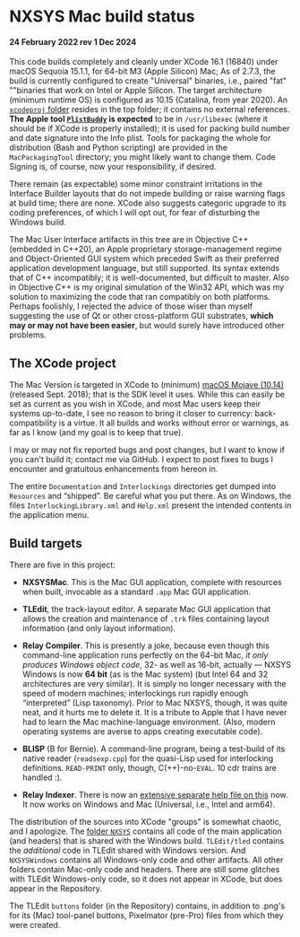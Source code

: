 # NXSYS Mac build status
#### 24 February 2022 rev 1 Dec 2024

This code builds completely and cleanly under XCode 16.1 (16840) under macOS Sequoia 15.1.1, for 64-bit M3 (Apple Silicon) Mac; As of 2.7.3, the build is currently configured to create "Universal" binaries, i.e., paired "fat" ""binaries that work on Intel or Apple Silicon. The target architecture (minimum runtime OS) is configured as 10.15 (Catalina, from year 2020).  An [`xcodeproj` folder](https://github.com/BernardGreenberg/NXSYS/tree/master/NXSYSMac.xcodeproj) resides in the top folder; it contains no external references. **The Apple tool [`PlistBuddy`](https://www.marcosantadev.com/manage-plist-files-plistbuddy/) is expected** to be in `/usr/libexec` (where it should be if XCode is properly installed); it is used for packing build number and date signature into the Info plist.  Tools for packaging the whole for distribution (Bash and Python scripting) are provided in the `MacPackagingTool` directory; you might likely want to change them.  Code Signing is, of course, now your responsibility, if desired.

There remain (as expectable) some minor constraint irritations in the Interface Builder layouts that do not impede building or raise warning flags at build time; there are none. XCode also suggests categoric upgrade to its coding preferences, of which I will opt out, for fear of disturbing the Windows build.

The Mac User Interface artifacts in this tree are in Objective C++ (embedded in C++20), an Apple proprietary storage-management regime and Object-Oriented GUI system which preceded Swift as their   preferred application development language, but still supported. Its syntax extends that of C++ incompatibly; it is well-documented, but difficult to master.  Also in Objective C++ is my original simulation of the Win32 API, which was my solution to maximizing the code that ran compatibly on both platforms.  Perhaps foolishly, I rejected the advice of those wiser than myself suggesting the use of Qt or other cross-platform GUI substrates, **which may or may not have been easier**, but would surely have introduced other problems.

## The XCode project

The Mac Version is targeted in XCode to (minimum) [macOS Mojave (10.14)](https://en.wikipedia.org/wiki/MacOS_Mojave) (released Sept. 2018); that is the SDK level it uses.   While this can easily be set as current as you wish in XCode, and most Mac users keep their systems up-to-date, I see no reason to bring it closer to currency: back-compatibility is a virtue. 
It all builds and works without error or warnings, as far as I know (and my goal is to keep that true).

I may or may not fix reported bugs and post changes, but I want to know if you can't build it; contact me via GitHub. I expect to post fixes to bugs I encounter and gratuitous enhancements from hereon in.

The entire `Documentation` and `Interlockings` directories get dumped into `Resources` and “shipped”. Be careful what you put there.  As on Windows, the files `InterlockingLibrary.xml` and `Help.xml` present the intended contents in the application menu.

## Build targets

There are five in this project:

- **NXSYSMac**. This is the Mac GUI application, complete with resources when built, invocable as a standard `.app` Mac GUI application.

- **TLEdit**, the track-layout editor.  A separate Mac GUI application that allows the creation and maintenance of `.trk` files containing layout information (and only layout information).

- **Relay Compiler**. This is presently a joke, because even though this command-line application runs perfectly on the 64-bit Mac, *it only produces Windows object code*, 32- as well as 16-bit, actually — NXSYS Windows is now **64 bit** (as is the Mac system) (but Intel 64 and 32 architectures are very similar).  It is simply no longer necessary with the speed of modern machines; interlockings run rapidly enough “interpreted” (Lisp taxonomy).  Prior to Mac NXSYS, though, it was quite neat, and it hurts me to delete it. It is a tribute to Apple that I have never had to learn the Mac machine-language environment.  (Also, modern operating systems are averse to apps creating executable code).

- **BLISP** (B for Bernie).  A command-line program, being a test-build of its native reader (`readsexp.cpp`) for the quasi-Lisp used for interlocking definitions.  `READ-PRINT` only, though, C(++)-no-`EVAL`. 10 cdr trains are handled :).

- **Relay Indexer**. There is now an [extensive separate help file on this](https://github.com/BernardGreenberg/NXSYS/blob/master/Relay%20Index/RelayIndex.md) now. It now works on Windows and Mac (Universal, i.e., Intel and arm64).

The distribution of the sources into XCode "groups" is somewhat chaotic, and I apologize.  The [folder `NXSYS`](https://github.com/BernardGreenberg/NXSYS/tree/master/NXSYS) contains all code of the main application (and headers) that is shared with the Windows build.  `TLEdit/tled` contains the *additional* code in TLEdit shared with Windows version. And `NXSYSWindows` contains all Windows-only code and other artifacts.  All other folders contain Mac-only code and headers.  There are still some glitches with TLEdit Windows-only code, so it does not appear in XCode, but does appear in the Repository.

The TLEdit `buttons` folder (in the Repository) contains, in addition to .png's for its (Mac) tool-panel buttons, Pixelmator (pre-Pro) files from which they were created.

